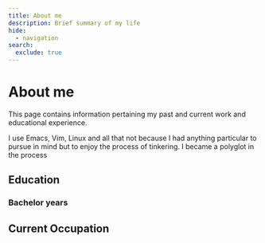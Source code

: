 ```yaml
---
title: About me
description: Brief summary of my life
hide:
  - navigation
search:
  exclude: true
---
```


# About me

This page contains information pertaining my past and current work and
educational experience.

I use Emacs, Vim, Linux and all that not because I had anything particular to pursue in mind but to enjoy the process of tinkering. I became a polyglot in the process

## Education

### Bachelor years

## Current Occupation
